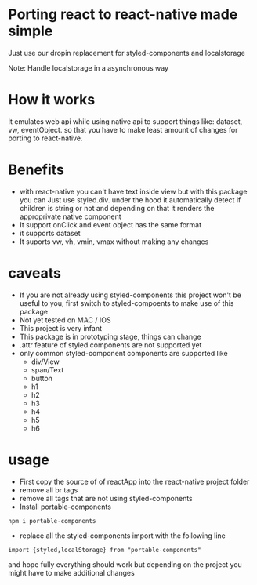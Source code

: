# Porting react to react-native made simple
Just use our dropin replacement for styled-components and localstorage

Note: Handle localstorage in a asynchronous way

# How it works
It emulates web api while using native api to support things like: dataset, vw, eventObject. 
so that you have to make least amount of changes for porting to react-native.

# Benefits
* with react-native you can't have text inside view but with this package you can
Just use styled.div. under the hood it automatically detect if children is string or not 
and depending on that it renders the approprivate native component 
* It support onClick and event object has the same format
* it supports dataset
* It suports vw, vh, vmin, vmax without making any changes

# caveats
* If you are not already using styled-components this project won't be useful to you, first switch to styled-compoents to make use of this package
* Not yet tested on MAC / IOS
* This project is very infant
* This package is in prototyping stage, things can change
* .attr feature of styled components are not supported yet
* only common styled-component components are supported like
    * div/View
    * span/Text
    * button
    * h1
    * h2
    * h3
    * h4
    * h5
    * h6


# usage

* First copy the source of of reactApp into the react-native project folder
* remove all br tags
* remove all tags that are not using styled-components
* Install portable-components
```
npm i portable-components
```
* replace all the styled-components import with the following line
```
import {styled,localStorage} from "portable-components"
```

and hope fully everything should work but depending on the project you 
might have to make additional changes